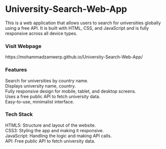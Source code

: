 # University-Search-Web-App
This is a web application that allows users to search for universities globally using a free API. It is built with HTML, CSS, and JavaScript and is fully responsive across all device types.
<br>
<h3>Visit Webpage</h3>
https://mohammadzameerp.github.io/University-Search-Web-App/

<h3>Features</h3>
Search for universities by country name.<br>
Displays university name, country.<br>
Fully responsive design for mobile, tablet, and desktop screens.<br>
Uses a free public API to fetch university data.<br>
Easy-to-use, minimalist interface.<br>
<h3>Tech Stack</h3>
HTML5: Structure and layout of the website.<br>
CSS3: Styling the app and making it responsive.<br>
JavaScript: Handling the logic and making API calls.<br>
API: Free public API to fetch university data.
